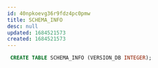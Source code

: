 ```yaml
---
id: 40npkoevg36r9fdz4pc0pmw
title: SCHEMA_INFO
desc: null
updated: 1684521573
created: 1684521573
---
```



```sql
 CREATE TABLE SCHEMA_INFO (VERSION_DB INTEGER);
```
